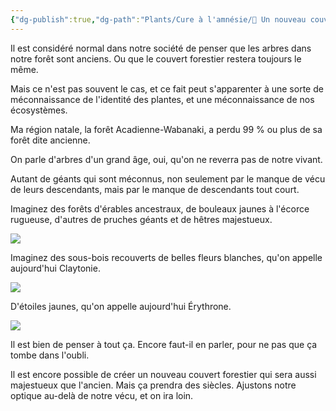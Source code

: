 ```yaml
---
{"dg-publish":true,"dg-path":"Plants/Cure à l'amnésie/🌱 Un nouveau couvert forestier.md","permalink":"/plants/cure-a-l-amnesie/un-nouveau-couvert-forestier/"}
---
```



Il est considéré normal dans notre société de penser que les arbres dans notre forêt sont anciens. Ou que le couvert forestier restera toujours le même.

Mais ce n'est pas souvent le cas, et ce fait peut s'apparenter à une sorte de méconnaissance de l'identité des plantes, et une méconnaissance de nos écosystèmes.

Ma région natale, la forêt Acadienne-Wabanaki, a perdu 99 % ou plus de sa forêt dite ancienne.

On parle d'arbres d'un grand âge, oui, qu'on ne reverra pas de notre vivant.

Autant de géants qui sont méconnus, non seulement par le manque de vécu de leurs descendants, mais par le manque de descendants tout court.

Imaginez des forêts d'érables ancestraux, de bouleaux jaunes à l'écorce rugueuse, d'autres de pruches géants et de hêtres majestueux. 

![](https://i.imgur.com/7KqFFCQ.jpeg)

Imaginez des sous-bois recouverts de belles fleurs blanches, qu'on appelle aujourd'hui Claytonie. 

![](https://i.imgur.com/eiXw2Eb.jpeg)

D'étoiles jaunes, qu'on appelle aujourd'hui Érythrone.

![](https://i.imgur.com/MEHOEiE.jpeg)

Il est bien de penser à tout ça. Encore faut-il en parler, pour ne pas que ça tombe dans l'oubli.

Il est encore possible de créer un nouveau couvert forestier qui sera aussi majestueux que l'ancien. Mais ça prendra des siècles. Ajustons notre optique au-delà de notre vécu, et on ira loin.
